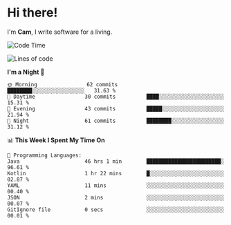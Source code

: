 # Hi there!
I'm **Cam**, I write software for a living.

<!--START_SECTION:waka-->
![Code Time](http://img.shields.io/badge/Code%20Time-102%20hrs%2043%20mins-blue)

![Lines of code](https://img.shields.io/badge/From%20Hello%20World%20I%27ve%20Written-37.7%20thousand%20lines%20of%20code-blue)

**I'm a Night 🦉** 

```text
🌞 Morning                62 commits          ████████░░░░░░░░░░░░░░░░░   31.63 % 
🌆 Daytime                30 commits          ████░░░░░░░░░░░░░░░░░░░░░   15.31 % 
🌃 Evening                43 commits          █████░░░░░░░░░░░░░░░░░░░░   21.94 % 
🌙 Night                  61 commits          ████████░░░░░░░░░░░░░░░░░   31.12 % 
```


📊 **This Week I Spent My Time On** 

```text
💬 Programming Languages: 
Java                     46 hrs 1 min        ████████████████████████░   96.61 % 
Kotlin                   1 hr 22 mins        █░░░░░░░░░░░░░░░░░░░░░░░░   02.87 % 
YAML                     11 mins             ░░░░░░░░░░░░░░░░░░░░░░░░░   00.40 % 
JSON                     2 mins              ░░░░░░░░░░░░░░░░░░░░░░░░░   00.07 % 
GitIgnore file           0 secs              ░░░░░░░░░░░░░░░░░░░░░░░░░   00.01 % 
```


<!--END_SECTION:waka-->
